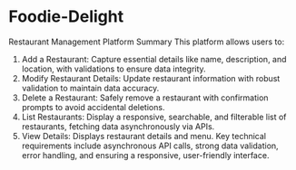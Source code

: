 # Foodie-Delight

Restaurant Management Platform Summary
This platform allows users to:
1.	Add a Restaurant: Capture essential details like name, description, and location, with validations to ensure data integrity.
2.	Modify Restaurant Details: Update restaurant information with robust validation to maintain data accuracy.
3.	Delete a Restaurant: Safely remove a restaurant with confirmation prompts to avoid accidental deletions.
4.	List Restaurants: Display a responsive, searchable, and filterable list of restaurants, fetching data asynchronously via APIs.
5.	View Details: Displays restaurant details and menu.
Key technical requirements include asynchronous API calls, strong data validation, error handling, and ensuring a responsive, user-friendly interface.
